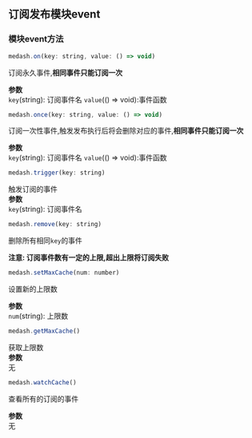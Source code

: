 ## 订阅发布模块event

### 模块event方法
```js
medash.on(key: string, value: () => void)
```
订阅永久事件,**相同事件只能订阅一次**

**参数**  
`key`(string): 订阅事件名
`value`(() => void):事件函数   

```js
medash.once(key: string, value: () => void)
```
订阅一次性事件,触发发布执行后将会删除对应的事件,**相同事件只能订阅一次**

**参数**  
`key`(string): 订阅事件名
`value`(() => void):事件函数 
  

```js
medash.trigger(key: string)
```
触发订阅的事件  
**参数**  
`key`(string): 订阅事件名  

```js
medash.remove(key: string)
```
删除所有相同`key`的事件

**注意: 订阅事件数有一定的上限,超出上限将订阅失败**

```js
medash.setMaxCache(num: number)
```
设置新的上限数  

**参数**  
`num`(string): 上限数  

```js
medash.getMaxCache()
```
获取上限数  
**参数**  
无  

```js
medash.watchCache()
```
查看所有的订阅的事件  

**参数**  
无  